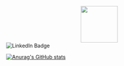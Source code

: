 <div id="header" align="center">
  <img src="https://media.giphy.com/media/M9gbBd9nbDrOTu1Mqx/giphy.gif" width="100"/>
</div>

<div class="badge"> <img src="https://img.shields.io/badge/LinkedIn-blue?style=for-the-badge&logo=linkedin&logoColor=white" alt="LinkedIn Badge"/> </div>

[![Anurag's GitHub stats](https://github-readme-stats.vercel.app/api?username=Meyoussef)](https://github.com/anuraghazra/github-readme-stats)
